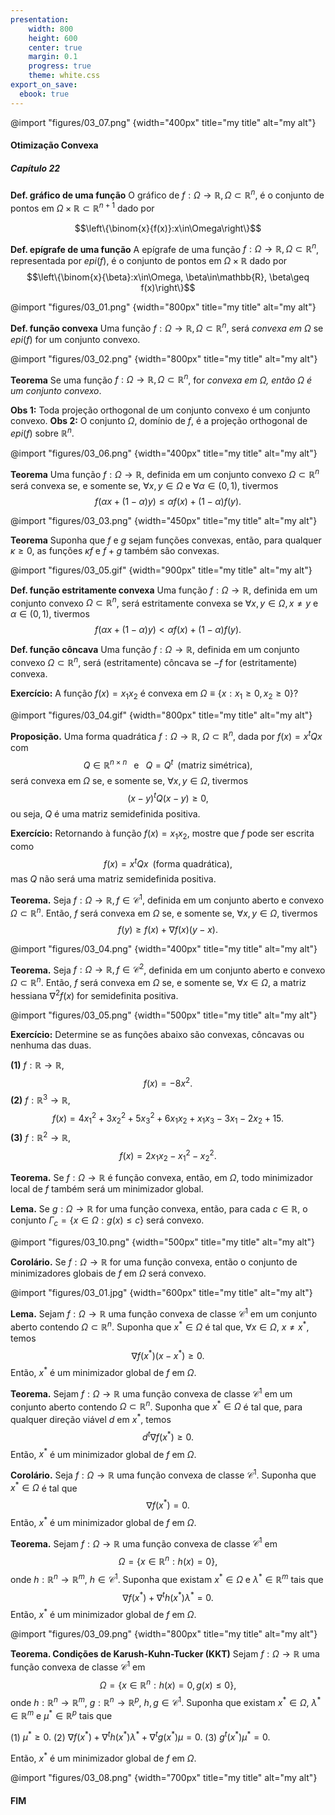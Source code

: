 ```yaml
---
presentation:
    width: 800
    height: 600            
    center: true
    margin: 0.1
    progress: true
    theme: white.css
export_on_save:
  ebook: true
---
```


<style type="text/css">
  .reveal p {
    text-align: left;
    font-size: 25px;
  }
  .reveal ul {
    display: block;
  }
  .reveal ol {
    display: block;
  }
</style>

<!-- slide -->
@import "figures/03_07.png" {width="400px" title="my title" alt="my alt"}

#### Otimização Convexa
##### Capítulo 22

<!-- slide -->
**Def. gráfico de uma função**
O gráfico de $f:\Omega\to\mathbb{R}, \Omega\subset\mathbb{R}^n$, é o conjunto de pontos em $\Omega\times\mathbb{R}\subset\mathbb{R}^{n+1}$ dado por 

$$\left\{\binom{x}{f(x)}:x\in\Omega\right\}$$

**Def. epígrafe de uma função**
A epígrafe de uma função $f:\Omega\to\mathbb{R}, \Omega\subset\mathbb{R}^n$, representada por $epi(f)$, é o conjunto de pontos em $\Omega\times\mathbb{R}$ dado por
$$\left\{\binom{x}{\beta}:x\in\Omega, \beta\in\mathbb{R}, \beta\geq f(x)\right\}$$

<!-- slide -->
@import "figures/03_01.png" {width="800px" title="my title" alt="my alt"}

<!-- slide -->
**Def. função convexa**
Uma função $f:\Omega\to\mathbb{R}, \Omega\subset\mathbb{R}^n$, será *convexa em $\Omega$* se $epi(f)$ for um conjunto convexo.

@import "figures/03_02.png" {width="800px" title="my title" alt="my alt"}

<!-- slide -->
**Teorema**
Se uma função $f:\Omega\to\mathbb{R}, \Omega\subset\mathbb{R}^n$, for *convexa em $\Omega$, então $\Omega$ é um conjunto convexo*.

**Obs 1:** Toda projeção orthogonal de um conjunto convexo é um conjunto convexo.
**Obs 2:** O conjunto $\Omega$, domínio de $f$, é a projeção orthogonal de $epi(f)$ sobre $\mathbb{R}^n$.

@import "figures/03_06.png" {width="400px" title="my title" alt="my alt"}

<!-- slide -->
**Teorema**
Uma função $f:\Omega\to\mathbb{R}$, definida em um conjunto convexo $\Omega\subset\mathbb{R}^n$ será convexa se, e somente se, $\forall x,y\in\Omega$ e $\forall \alpha\in(0,1)$, tivermos
$$f(\alpha x + (1-\alpha)y)\leq \alpha f(x) + (1-\alpha)f(y).$$

@import "figures/03_03.png" {width="450px" title="my title" alt="my alt"}

<!-- slide -->
**Teorema**
Suponha que $f$ e $g$ sejam funções convexas, então, para qualquer $\kappa\geq 0$, as funções $\kappa f$ e $f + g$ também são convexas.

@import "figures/03_05.gif" {width="900px" title="my title" alt="my alt"}

<!-- slide -->
**Def. função estritamente convexa**
Uma função $f:\Omega\to\mathbb{R}$, definida em um conjunto convexo $\Omega\subset\mathbb{R}^n$, será estritamente convexa se $\forall x,y\in\Omega, x\neq y$ e $\alpha\in(0,1)$, tivermos
$$f(\alpha x + (1-\alpha)y)< \alpha f(x) + (1-\alpha)f(y).$$


**Def. função côncava**
Uma função $f:\Omega\to\mathbb{R}$, definida em um conjunto convexo $\Omega\subset\mathbb{R}^n$, será (estritamente) côncava se $-f$ for (estritamente) convexa.

<!-- slide -->
**Exercício:**
A função $f(x)=x_1x_2$ é convexa em $\Omega\equiv\{x:x_1\geq 0, x_2\geq 0\}$?

@import "figures/03_04.gif" {width="800px" title="my title" alt="my alt"}

<!-- slide -->
**Proposição.**
Uma forma quadrática $f:\Omega\to\mathbb{R}$, $\Omega\subset\mathbb{R}^n$, dada por $f(x)=x^tQx$ com $$Q\in\mathbb{R}^{n\times n} \;\;\text{ e }\;\; Q=Q^t\;\; \text{(matriz simétrica)},$$ será convexa em $\Omega$ se, e somente se, $\forall x,y \in \Omega$, tivermos $$(x-y)^tQ(x-y)\geq 0,$$
ou seja, $Q$ é uma matriz semidefinida positiva.

<!-- slide -->
**Exercício:**
Retornando à função $f(x)=x_1x_2$, mostre que $f$ pode ser escrita como $$f(x)=x^tQx\;\;\text{(forma quadrática)},$$ mas $Q$ não será uma matriz semidefinida positiva.

<!-- slide -->
**Teorema.**
 Seja $f:\Omega\to\mathbb{R}, f \in\mathcal{C}^1$, definida em um conjunto aberto e convexo $\Omega\subset\mathbb{R}^n$. Então, $f$ será convexa em $\Omega$ se, e somente se, $\forall x,y \in \Omega$, tivermos
$$f(y)\geq f(x)+\nabla f(x)(y-x).$$

@import "figures/03_04.png" {width="400px" title="my title" alt="my alt"}

<!-- slide -->
**Teorema.**
 Seja $f:\Omega\to\mathbb{R}, f \in\mathcal{C}^2$, definida em um conjunto aberto e convexo $\Omega\subset\mathbb{R}^n$. Então, $f$ será convexa em $\Omega$ se, e somente se, $\forall x \in \Omega$, a matriz hessiana $\nabla^2 f(x)$ for semidefinita positiva.

@import "figures/03_05.png" {width="500px" title="my title" alt="my alt"}

<!-- slide -->
**Exercício:**
Determine se as funções abaixo são convexas, côncavas ou nenhuma das duas.
 
**(1)** $f:\mathbb{R}\to\mathbb{R},$
$$f(x)=-8x^2.$$
**(2)** $f:\mathbb{R}^3\to\mathbb{R},$ 
$$f(x)=4x_1^2+3x_2^2+5x^2_3+6x_1x_2+x_1x_3-3x_1-2x_2+15.$$
**(3)** $f:\mathbb{R}^2\to\mathbb{R},$
$$f(x)=2x_1x_2-x_1^2-x_2^2.$$

<!-- slide -->
**Teorema.**
Se $f:\Omega\to\mathbb{R}$ é função convexa, então, em $\Omega$, todo minimizador local de $f$ também será um minimizador global.

**Lema.**
Se $g:\Omega\to\mathbb{R}$ for uma função convexa, então, para cada $c\in\mathbb{R}$, o conjunto $\Gamma_c = \{x\in\Omega:g(x)\leq c\}$ será convexo.

@import "figures/03_10.png" {width="500px" title="my title" alt="my alt"}

<!-- slide -->
**Corolário.**
Se $f:\Omega\to\mathbb{R}$ for uma função convexa, então o conjunto de minimizadores globais de $f$ em $\Omega$ será convexo.

@import "figures/03_01.jpg" {width="600px" title="my title" alt="my alt"}

<!-- slide -->
**Lema.**
Sejam $f:\Omega\to\mathbb{R}$ uma função convexa de classe $\mathcal{C}^1$ em um conjunto aberto contendo $\Omega\subset\mathbb{R}^n$. Suponha que $x^\ast\in\Omega$ é tal que, $\forall x\in\Omega$, $x\neq x^\ast$, temos
$$\nabla f(x^\ast)(x-x^\ast)\geq 0.$$
Então, $x^\ast$ é um minimizador global de $f$ em $\Omega$.

<!-- slide -->
**Teorema.**
Sejam $f:\Omega\to\mathbb{R}$ uma função convexa de classe $\mathcal{C}^1$ em um conjunto aberto contendo $\Omega\subset\mathbb{R}^n$. Suponha que $x^\ast\in\Omega$ é tal que, para qualquer direção viável $d$ em $x^\ast$, temos
$$d^t\nabla f(x^\ast)\geq 0.$$
Então, $x^\ast$ é um minimizador global de $f$ em $\Omega$.

<!-- slide -->
**Corolário.**
Seja $f:\Omega\to\mathbb{R}$ uma função convexa de classe $\mathcal{C}^1$. Suponha que $x^\ast\in\Omega$ é tal que
$$\nabla f(x^\ast) = 0.$$
Então, $x^\ast$ é um minimizador global de $f$ em $\Omega$.

<!-- slide -->
**Teorema.**
Sejam $f:\Omega\to\mathbb{R}$ uma função convexa de classe $\mathcal{C}^1$ em $$\Omega=\{x\in\mathbb{R}^n:h(x)=0\},$$
onde $h:\mathbb{R}^n\to\mathbb{R}^m$, $h\in\mathcal{C}^1$. Suponha que existam $x^\ast\in\Omega$ e $\lambda^\ast\in\mathbb{R}^m$ tais que 
$$\nabla f(x^\ast) + \nabla^t h(x^\ast)\lambda^* = 0.$$
Então, $x^\ast$ é um minimizador global de $f$ em $\Omega$.

<!-- slide -->
@import "figures/03_09.png" {width="800px" title="my title" alt="my alt"}

<!-- slide -->
**Teorema. Condições de Karush-Kuhn-Tucker (KKT)**
Sejam $f:\Omega\to\mathbb{R}$ uma função convexa de classe $\mathcal{C}^1$ em $$\Omega=\{x\in\mathbb{R}^n:h(x)=0, g(x)\leq 0\},$$
onde $h:\mathbb{R}^n\to\mathbb{R}^m$, $g:\mathbb{R}^n\to\mathbb{R}^p$, $h,g\in\mathcal{C}^1$. Suponha que existam $x^\ast\in\Omega$, $\lambda^\ast\in\mathbb{R}^m$ e $\mu^\ast\in\mathbb{R}^p$ tais que 

(1) $\mu^\ast\geq 0.$
(2) $\nabla f(x^\ast) + \nabla^t h(x^\ast) \lambda^*+ \nabla^t g(x^\ast)\mu= 0.$
(3) $g^t(x^\ast)\mu^\ast = 0.$

Então, $x^\ast$ é um minimizador global de $f$ em $\Omega$.

<!-- slide -->
@import "figures/03_08.png" {width="700px" title="my title" alt="my alt"}

<!-- slide vertical=false -->
#### FIM
